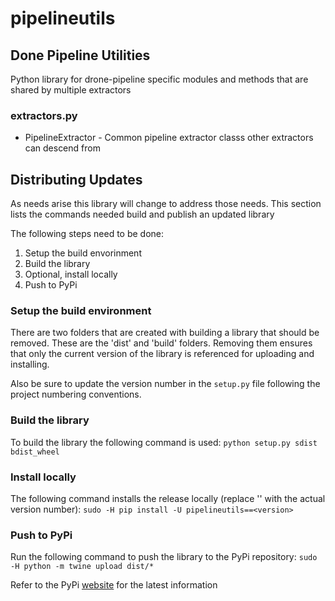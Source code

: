 # pipelineutils
## Done Pipeline Utilities
Python library for drone-pipeline specific modules and methods that are shared by multiple extractors

### extractors.py
* PipelineExtractor - Common pipeline extractor classs other extractors can descend from

## Distributing Updates
As needs arise this library will change to address those needs.
This section lists the commands needed build and publish an updated library

The following steps need to be done:
1. Setup the build envorinment
2. Build the library
3. Optional, install locally
4. Push to PyPi

### Setup the build environment
There are two folders that are created with building a library that should be removed.
These are the 'dist' and 'build' folders.
Removing them ensures that only the current version of the library is referenced for uploading and installing.

Also be sure to update the version number in the `setup.py` file following the project numbering conventions.

### Build the library
To build the library the following command is used:
`python setup.py sdist bdist_wheel`

### Install locally
The following command installs the release locally (replace '<version>' with the actual version number): 
`sudo -H pip install -U pipelineutils==<version>`

### Push to PyPi
Run the following command to push the library to the PyPi repository:
`sudo -H python -m twine upload dist/*`

Refer to the PyPi [website](https://pypi.org) for the latest information